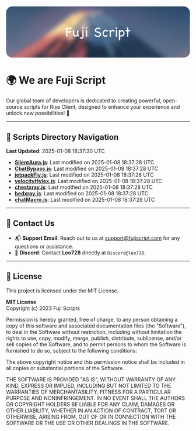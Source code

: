 ![Banner](.github/b.webp)

# 🌍 **We are Fuji Script**

Our global team of developers is dedicated to creating powerful, open-source scripts for Rise Client, designed to enhance your experience and unlock new possibilities! 🌟

---
<!-- SCRIPTS_NAVIGATION_START -->
## 📂 **Scripts Directory Navigation**

**Last Updated**: 2025-01-08 18:37:30 UTC

- **[SilentAura.js](scripts/SilentAura.js)**: Last modified on 2025-01-08 18:37:28 UTC
- **[ChatBypass.js](scripts/ChatBypass.js)**: Last modified on 2025-01-08 18:37:28 UTC
- **[jetpackFly.js](scripts/jetpackFly.js)**: Last modified on 2025-01-08 18:37:28 UTC
- **[velocityHylex.js](scripts/velocityHylex.js)**: Last modified on 2025-01-08 18:37:28 UTC
- **[chestxray.js](scripts/chestxray.js)**: Last modified on 2025-01-08 18:37:28 UTC
- **[bedxray.js](scripts/bedxray.js)**: Last modified on 2025-01-08 18:37:28 UTC
- **[chatMacro.js](scripts/chatMacro.js)**: Last modified on 2025-01-08 18:37:28 UTC

<!-- SCRIPTS_NAVIGATION_END -->

---

## 💬 **Contact Us**  
- 📬 **Support Email**: Reach out to us at [support@fujiscript.com](mailto:support@fujiscript.com) for any questions or assistance.  
- 💬 **Discord**: Contact **Leo728** directly at `Discord@leo728`.

---

## 📜 **License**

This project is licensed under the MIT License.  

**MIT License**  
Copyright (c) 2023 Fuji Scripts  

Permission is hereby granted, free of charge, to any person obtaining a copy of this software and associated documentation files (the "Software"), to deal in the Software without restriction, including without limitation the rights to use, copy, modify, merge, publish, distribute, sublicense, and/or sell copies of the Software, and to permit persons to whom the Software is furnished to do so, subject to the following conditions:  

The above copyright notice and this permission notice shall be included in all copies or substantial portions of the Software.  

THE SOFTWARE IS PROVIDED "AS IS", WITHOUT WARRANTY OF ANY KIND, EXPRESS OR IMPLIED, INCLUDING BUT NOT LIMITED TO THE WARRANTIES OF MERCHANTABILITY, FITNESS FOR A PARTICULAR PURPOSE AND NONINFRINGEMENT. IN NO EVENT SHALL THE AUTHORS OR COPYRIGHT HOLDERS BE LIABLE FOR ANY CLAIM, DAMAGES OR OTHER LIABILITY, WHETHER IN AN ACTION OF CONTRACT, TORT OR OTHERWISE, ARISING FROM, OUT OF OR IN CONNECTION WITH THE SOFTWARE OR THE USE OR OTHER DEALINGS IN THE SOFTWARE.  
